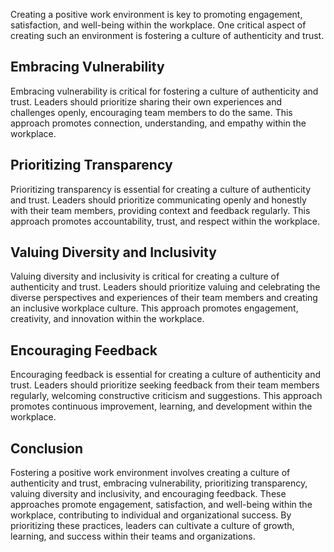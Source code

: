 
Creating a positive work environment is key to promoting engagement, satisfaction, and well-being within the workplace. One critical aspect of creating such an environment is fostering a culture of authenticity and trust.

Embracing Vulnerability
-----------------------

Embracing vulnerability is critical for fostering a culture of authenticity and trust. Leaders should prioritize sharing their own experiences and challenges openly, encouraging team members to do the same. This approach promotes connection, understanding, and empathy within the workplace.

Prioritizing Transparency
-------------------------

Prioritizing transparency is essential for creating a culture of authenticity and trust. Leaders should prioritize communicating openly and honestly with their team members, providing context and feedback regularly. This approach promotes accountability, trust, and respect within the workplace.

Valuing Diversity and Inclusivity
---------------------------------

Valuing diversity and inclusivity is critical for creating a culture of authenticity and trust. Leaders should prioritize valuing and celebrating the diverse perspectives and experiences of their team members and creating an inclusive workplace culture. This approach promotes engagement, creativity, and innovation within the workplace.

Encouraging Feedback
--------------------

Encouraging feedback is essential for creating a culture of authenticity and trust. Leaders should prioritize seeking feedback from their team members regularly, welcoming constructive criticism and suggestions. This approach promotes continuous improvement, learning, and development within the workplace.

Conclusion
----------

Fostering a positive work environment involves creating a culture of authenticity and trust, embracing vulnerability, prioritizing transparency, valuing diversity and inclusivity, and encouraging feedback. These approaches promote engagement, satisfaction, and well-being within the workplace, contributing to individual and organizational success. By prioritizing these practices, leaders can cultivate a culture of growth, learning, and success within their teams and organizations.
